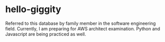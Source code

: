 # hello-giggity

Referred to this database by family member in the software engineering field. 
Currently, I am preparing for AWS architect examination. Python and Javascript are being practiced as well.
